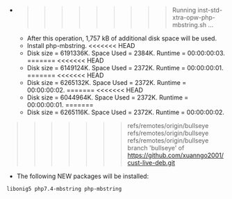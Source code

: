 * >>>>>>>>> Running inst-std-xtra-opw-php-mbstring.sh ...
  * After this operation, 1,757 kB of additional disk space will be used.
  * Install php-mbstring.
<<<<<<< HEAD
  * Disk size = 6191336K. Space Used = 2384K. Runtime = 00:00:00:03.
=======
<<<<<<< HEAD
  * Disk size = 6149124K. Space Used = 2372K. Runtime = 00:00:00:01.
=======
<<<<<<< HEAD
  * Disk size = 6265132K. Space Used = 2372K. Runtime = 00:00:00:02.
=======
<<<<<<< HEAD
  * Disk size = 6044964K. Space Used = 2372K. Runtime = 00:00:00:01.
=======
  * Disk size = 6265116K. Space Used = 2372K. Runtime = 00:00:00:02.
>>>>>>> refs/remotes/origin/bullseye
>>>>>>> refs/remotes/origin/bullseye
>>>>>>> refs/remotes/origin/bullseye
>>>>>>> branch 'bullseye' of https://github.com/xuanngo2001/cust-live-deb.git
  * The following NEW packages will be installed:
  ```bash
libonig5 php7.4-mbstring php-mbstring
  ```
